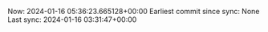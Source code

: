 Now: 2024-01-16 05:36:23.665128+00:00 Earliest commit since sync: None Last sync: 2024-01-16 03:31:47+00:00
